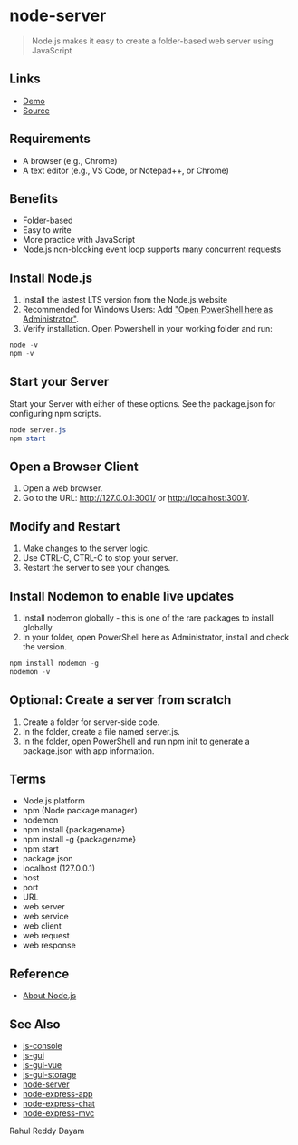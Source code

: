 # node-server

> Node.js makes it easy to create a folder-based web server using JavaScript

## Links

- [Demo](https://denisecase.github.io/node-server/)
- [Source](https://github.com/denisecase/node-server)

## Requirements

- A browser (e.g., Chrome)
- A text editor (e.g., VS Code, or Notepad++, or Chrome)

## Benefits

- Folder-based
- Easy to write
- More practice with JavaScript
- Node.js non-blocking event loop supports many concurrent requests

## Install Node.js

1. Install the lastest LTS version from the Node.js website
2. Recommended for Windows Users: Add ["Open PowerShell here as Administrator"](https://www.tenforums.com/tutorials/60177-add-open-powershell-window-here-administrator-windows-10-a.html).
3. Verify installation. Open Powershell in your working folder and run:

```PowerShell
node -v
npm -v
```

## Start your Server

Start your Server with either of these options. See the package.json for configuring npm scripts.

```PowerShell
node server.js
npm start
```

## Open a Browser Client

1. Open a web browser.
2. Go to the URL: <http://127.0.0.1:3001/> or <http://localhost:3001/>.

## Modify and Restart

1. Make changes to the server logic.
1. Use CTRL-C, CTRL-C to stop your server.
1. Restart the server to see your changes.

## Install Nodemon to enable live updates

1. Install nodemon globally - this is one of the rare packages to install globally.
1. In your folder, open PowerShell here as Administrator, install and check the version.

```PowerShell
npm install nodemon -g
nodemon -v
```

## Optional: Create a server from scratch

1. Create a folder for server-side code.
1. In the folder, create a file named server.js.
1. In the folder, open PowerShell and run npm init to generate a package.json with app information.

## Terms

- Node.js platform
- npm (Node package manager)
- nodemon
- npm install {packagename}
- npm install -g {packagename}
- npm start
- package.json
- localhost (127.0.0.1)
- host
- port
- URL
- web server
- web service
- web client
- web request
- web response

## Reference

- [About Node.js](https://nodejs.org/en/about/)

## See Also

- [js-console](https://github.com/profcase/js-console)
- [js-gui](https://github.com/profcase/js-gui)
- [js-gui-vue](https://github.com/denisecase/js-gui-vue)
- [js-gui-storage](https://github.com/profcase/js-gui-storage)
- [node-server](https://github.com/denisecase/node-server)
- [node-express-app](https://github.com/denisecase/node-express-app)
- [node-express-chat](https://github.com/denisecase/node-express-chat)
- [node-express-mvc](https://github.com/denisecase/node-express-mvc)

Rahul Reddy Dayam
